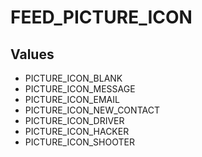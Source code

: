 # FEED_PICTURE_ICON

## Values
* PICTURE_ICON_BLANK
* PICTURE_ICON_MESSAGE
* PICTURE_ICON_EMAIL
* PICTURE_ICON_NEW_CONTACT
* PICTURE_ICON_DRIVER
* PICTURE_ICON_HACKER
* PICTURE_ICON_SHOOTER